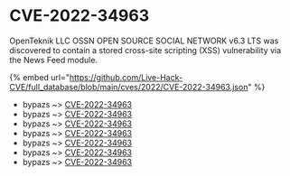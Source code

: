 # CVE-2022-34963

OpenTeknik LLC OSSN OPEN SOURCE SOCIAL NETWORK v6.3 LTS was discovered to contain a stored cross-site scripting (XSS) vulnerability via the News Feed module.

{% embed url="https://github.com/Live-Hack-CVE/full_database/blob/main/cves/2022/CVE-2022-34963.json" %}


* bypazs ~> [CVE-2022-34963](https://www.alice-snow.ru/2022/database/cve-2022-34963/cve-2022-34963-bypazs)
* bypazs ~> [CVE-2022-34963](https://www.alice-snow.ru/2022/database/cve-2022-34963/cve-2022-34963-bypazs)
* bypazs ~> [CVE-2022-34963](https://www.alice-snow.ru/2022/database/cve-2022-34963/cve-2022-34963-bypazs)
* bypazs ~> [CVE-2022-34963](https://www.alice-snow.ru/2022/database/cve-2022-34963/cve-2022-34963-bypazs)
* bypazs ~> [CVE-2022-34963](https://www.alice-snow.ru/2022/database/cve-2022-34963/cve-2022-34963-bypazs)
* bypazs ~> [CVE-2022-34963](https://www.alice-snow.ru/2022/database/cve-2022-34963/cve-2022-34963-bypazs)
* bypazs ~> [CVE-2022-34963](https://www.alice-snow.ru/2022/database/cve-2022-34963/cve-2022-34963-bypazs)